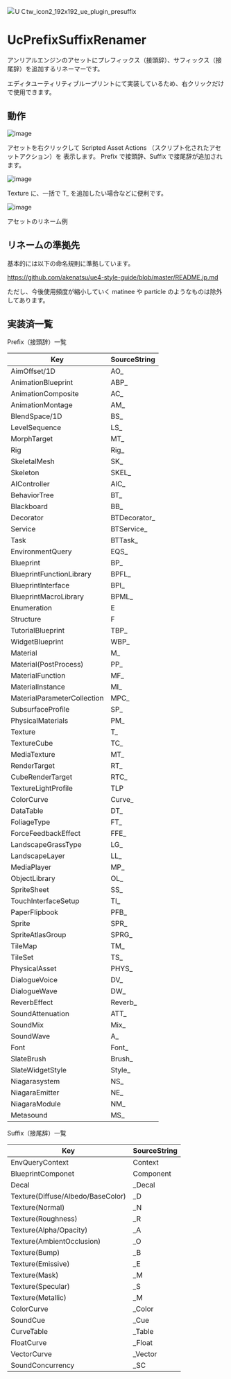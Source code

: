 ![ＵＣtw_icon2_192x192_ue_plugin_presuffix](https://github.com/user-attachments/assets/9f21eb81-a005-4169-a409-908d87a86097)
# UcPrefixSuffixRenamer
アンリアルエンジンのアセットにプレフィックス（接頭辞）、サフィックス（接尾辞）を追加するリネーマーです。

エディタユーティリティブループリントにて実装しているため、右クリックだけで使用できます。

## 動作
![image](https://github.com/user-attachments/assets/aac88aaf-10f0-4b24-8001-8eebbca76ffe)

アセットを右クリックして Scripted Asset Actions （スクリプト化されたアセットアクション）を 表示します。
Prefix で接頭辞、Suffix で接尾辞が追加されます。

![image](https://github.com/user-attachments/assets/374faf96-b3a2-470d-9c16-30ad4fea7e81)

Texture に、一括で T_ を追加したい場合などに便利です。

![image](https://github.com/user-attachments/assets/559ab7e5-0227-4887-a517-1837863c5b0b)

アセットのリネーム例

## リネームの準拠先
基本的には以下の命名規則に準拠しています。

https://github.com/akenatsu/ue4-style-guide/blob/master/README.jp.md

ただし、今後使用頻度が縮小していく matinee や particle のようなものは除外してあります。


## 実装済一覧

Prefix（接頭辞）一覧

|Key|SourceString|
|---|--|
|AimOffset/1D|AO_|
|AnimationBlueprint|ABP_|
|AnimationComposite|AC_|
|AnimationMontage|AM_|
|BlendSpace/1D|BS_|
|LevelSequence|LS_|
|MorphTarget|MT_|
|Rig|Rig_|
|SkeletalMesh|SK_|
|Skeleton|SKEL_|
|AIController|AIC_|
|BehaviorTree|BT_|
|Blackboard|BB_|
|Decorator|BTDecorator_|
|Service|BTService_|
|Task|BTTask_|
|EnvironmentQuery|EQS_|
|Blueprint|BP_|
|BlueprintFunctionLibrary|BPFL_|
|BlueprintInterface|BPI_|
|BlueprintMacroLibrary|BPML_|
|Enumeration|E|
|Structure|F|
|TutorialBlueprint|TBP_|
|WidgetBlueprint|WBP_|
|Material|M_|
|Material(PostProcess)|PP_|
|MaterialFunction|MF_|
|MaterialInstance|MI_|
|MaterialParameterCollection|MPC_|
|SubsurfaceProfile|SP_|
|PhysicalMaterials|PM_|
|Texture|T_|
|TextureCube|TC_|
|MediaTexture|MT_|
|RenderTarget|RT_|
|CubeRenderTarget|RTC_|
|TextureLightProfile|TLP|
|ColorCurve|Curve_|
|DataTable|DT_|
|FoliageType|FT_|
|ForceFeedbackEffect|FFE_|
|LandscapeGrassType|LG_|
|LandscapeLayer|LL_|
|MediaPlayer|MP_|
|ObjectLibrary|OL_|
|SpriteSheet|SS_|
|TouchInterfaceSetup|TI_|
|PaperFlipbook|PFB_|
|Sprite|SPR_|
|SpriteAtlasGroup|SPRG_|
|TileMap|TM_|
|TileSet|TS_|
|PhysicalAsset|PHYS_|
|DialogueVoice|DV_|
|DialogueWave|DW_|
|ReverbEffect|Reverb_|
|SoundAttenuation|ATT_|
|SoundMix|Mix_|
|SoundWave|A_|
|Font|Font_|
|SlateBrush|Brush_|
|SlateWidgetStyle|Style_|
|Niagarasystem|NS_|
|NiagaraEmitter|NE_|
|NiagaraModule|NM_|
|Metasound|MS_|

Suffix（接尾辞）一覧

|Key|SourceString|
|-------|-------|
|EnvQueryContext|Context|
|BlueprintComponet|Component|
|Decal|_Decal|
|Texture(Diffuse/Albedo/BaseColor)|_D|
|Texture(Normal)|_N|
|Texture(Roughness)|_R|
|Texture(Alpha/Opacity)|_A|
|Texture(AmbientOcclusion)|_O|
|Texture(Bump)|_B|
|Texture(Emissive)|_E|
|Texture(Mask)|_M|
|Texture(Specular)|_S|
|Texture(Metallic)|_M|
|ColorCurve|_Color|
|SoundCue|_Cue|
|CurveTable|_Table|
|FloatCurve|_Float|
|VectorCurve|_Vector|
|SoundConcurrency|_SC|

